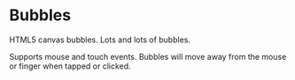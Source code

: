 # Bubbles
HTML5 canvas bubbles. Lots and lots of bubbles.

Supports mouse and touch events. Bubbles will move away from the mouse or finger when tapped or clicked.
